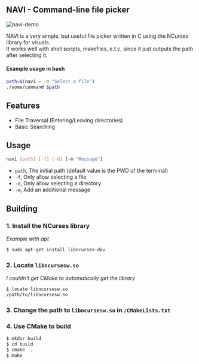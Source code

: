 ## NAVI - Command-line file picker

![navi-demo](https://github.com/user-attachments/assets/f3754125-5456-4ed6-a47c-27256cc4042b)

NAVI is a very simple, but useful file picker written in C using the NCurses library for visuals.\
It works well with shell scripts, makefiles, e.t.c, since it just outputs the path after selecting it.
#### Example usage in bash
```bash
path=$(navi ~ -m "Select a file")
./some/command $path
```

## Features
- File Traversal (Entering/Leaving directories)
- Basic Searching

## Usage
```bash
navi [path] [-f] [-d] [-m "Message"]
```
- `path`, The initial path (default value is the PWD of the terminal) 
- `-f`, Only allow selecting a file
- `-d`, Only allow selecting a directory
- `-m`, Add an additional message

## Building
### 1. Install the NCurses library
*Example with apt*
```bash
$ sudo apt-get install libncurses-dev
```
### 2. Locate `libncursesw.so`
*I couldn't get CMake to automatically get the library*
```bash
$ locate libncursesw.so
/path/to/libncursesw.so
```
### 3. Change the path to `libncursesw.so` in `/CMakeLists.txt`
### 4. Use CMake to build
```bash
$ mkdir build
$ cd build
$ cmake ..
$ make
```
